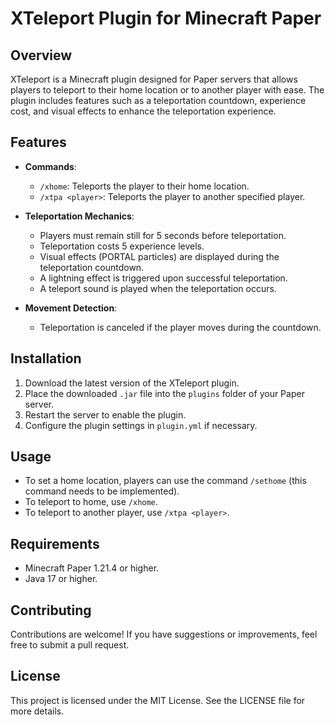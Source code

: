 # XTeleport Plugin for Minecraft Paper

## Overview
XTeleport is a Minecraft plugin designed for Paper servers that allows players to teleport to their home location or to another player with ease. The plugin includes features such as a teleportation countdown, experience cost, and visual effects to enhance the teleportation experience.

## Features
- **Commands**:
  - `/xhome`: Teleports the player to their home location.
  - `/xtpa <player>`: Teleports the player to another specified player.
  
- **Teleportation Mechanics**:
  - Players must remain still for 5 seconds before teleportation.
  - Teleportation costs 5 experience levels.
  - Visual effects (PORTAL particles) are displayed during the teleportation countdown.
  - A lightning effect is triggered upon successful teleportation.
  - A teleport sound is played when the teleportation occurs.
  
- **Movement Detection**:
  - Teleportation is canceled if the player moves during the countdown.

## Installation
1. Download the latest version of the XTeleport plugin.
2. Place the downloaded `.jar` file into the `plugins` folder of your Paper server.
3. Restart the server to enable the plugin.
4. Configure the plugin settings in `plugin.yml` if necessary.

## Usage
- To set a home location, players can use the command `/sethome` (this command needs to be implemented).
- To teleport to home, use `/xhome`.
- To teleport to another player, use `/xtpa <player>`.

## Requirements
- Minecraft Paper 1.21.4 or higher.
- Java 17 or higher.

## Contributing
Contributions are welcome! If you have suggestions or improvements, feel free to submit a pull request.

## License
This project is licensed under the MIT License. See the LICENSE file for more details.